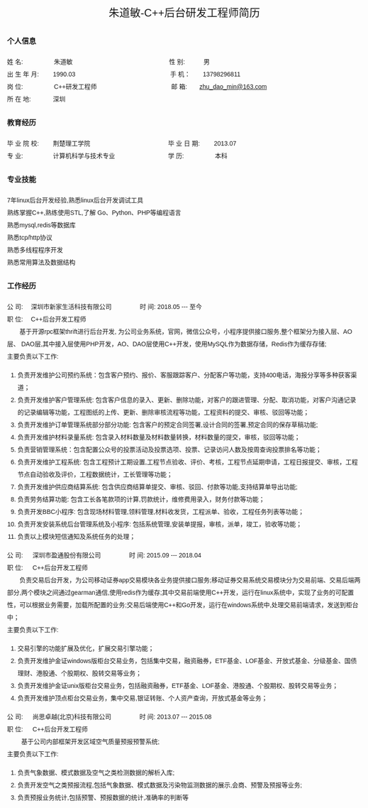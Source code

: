 <style>
body {
  font-family: Helvetica, arial, freesans, clean, sans-serif;
  font-size: 14px;
  line-height: 2;
  padding: 10px;
  max-width: 800px;
  margin: 0 auto;
}
</style>
<center><font size=5>朱道敏-C++后台研发工程师简历 </font> </center>

### 个人信息 
姓 名:&#8195;&#8195;&#8195;&#8195;&#8195;朱道敏 &#8195;&#8195;&#8195;&#8195;&#8195;&#8195;&#8195;&#8195;&#8195;&#8195;&#8195;&#8195;&#8195;&#8195;&#8195;  性 别:&#8195;&#8195;&#8195;男
<br/>出 生 年 月: &#8195;&#8195;1990.03&#8195;&#8195;&#8195;&#8195;&#8195;&#8195;&#8195;&#8195;&#8195;&#8195;&#8195;&#8195;&#8195;&#8195;&#8195; 手 机：&#8195;&#8195;13798296811
<br/>岗 位:&#8195;&#8195;&#8195;&#8195;&#8195;C++研发工程师&#8195;&#8195;&#8195;&#8195;&#8195;&#8195;&#8195;&#8195;&#8195;&#8195;&#8195;&#8195;邮 箱:&#8195;&#8195;zhu_dao_min@163.com   
所 在 地:  &#8195;&#8195;&#8195;  深圳

### 教育经历
毕 业 院 校:&#8195;&#8195;  荆楚理工学院   &#8195;&#8195;&#8195;&#8195;&#8195;&#8195;&#8195;&#8195;&#8195;&#8195;&#8195;&#8195; 毕 业 日 期:&#8195;&#8195; 2013.07
</br>专 业: &#8195;&#8195; &#8195;&#8195;    计算机科学与技术专业 &#8195;&#8195;&#8195;&#8195;&#8195;&#8195;&#8195;&#8195; 学 历:&#8195;&#8195;&#8195;&#8195;&#8195;本科     

### 专业技能
7年linux后台开发经验,熟悉linux后台开发调试工具
</br>熟练掌握C++,熟练使用STL,了解 Go、Python、PHP等编程语言
</br>熟悉mysql,redis等数据库
</br>熟悉tcp/http协议
</br>熟悉多线程程序开发
</br>熟悉常用算法及数据结构

### 工作经历
公 司: &#8195;深圳市新家生活科技有限公司    &#8195;&#8195;&#8195;&#8195; 时 间: 2018.05 --- 至今
<br/>职 位: &#8195;C++后台开发工程师 
<br/>&#8195;&#8195;基于开源rpc框架thrift进行后台开发, 为公司业务系统，官网，微信公众号，小程序提供接口服务,整个框架分为接入层、AO层、 DAO层,其中接入层使用PHP开发，AO、DAO层使用C++开发，使用MySQL作为数据存储，Redis作为缓存存储;
<br/>主要负责以下工作:

1. 负责开发维护公司预约系统：包含客户预约、报价、客服跟踪客户、分配客户等功能，支持400电话，海报分享等多种获客渠道；
2. 负责开发维护客户管理系统: 包含客户信息的录入、更新、删除功能，对客户的跟进管理、分配、取消功能，对客户沟通记录的记录编辑等功能，工程图纸的上传、更新、删除审核流程等功能，工程资料的提交、审核、驳回等功能；
3. 负责开发维护订单管理系统部分部分功能: 包含客户的预定合同签署,设计合同的签署,预定合同的保存草稿功能;
4. 负责开发维护材料录量系统: 包含录入材料数量及材料数量转换，材料数量的提交，审核，驳回等功能；
5. 负责营销管理系统：包含配置公众号的投票活动及投票选项、投票、记录访问人数及按周查询投票排名等功能；
6. 负责开发维护工程系统: 包含工程预计工期设置,工程节点验收、评价、考核，工程节点延期申请，工程日报提交、审核，工程节点自动验收及评价，工程数据统计，工长管理等功能；
7. 负责开发维护供应商结算系统: 包含供应商结算单提交、审核、驳回、付款等功能,支持结算单导出功能;
8. 负责劳务结算功能: 包含工长各笔款项的计算,罚款统计，维修费用录入，财务付款等功能；
9. 负责开发BBC小程序: 包含现场材料管理,领料管理,材料收发货，工程派单、验收，工程任务列表等功能；
10. 负责开发安装系统后台管理系统及小程序: 包括系统管理,安装单提报，审核，派单，竣工，验收等功能；
11. 负责以上模块短信通知及系统任务的处理；

公 司: &#8195; 深圳市盈通股份有限公司  &#8195;&#8195;&#8195;&#8195; 时 间: 2015.09 --- 2018.04   
职 位: &#8195; C++后台开发工程师
<br/>&#8195;&#8195;负责交易后台开发，为公司移动证券app交易模块各业务提供接口服务;移动证券交易系统交易模块分为交易前端、交易后端两部分,两个模块之间通过gearman通信,使用redis作为缓存;其中交易前端使用C++开发，运行在linux系统中，实现了业务的可配置性，可以根据业务需要，加载所配置的业务;交易后端使用C++和Go开发，运行在windows系统中,处理交易前端请求，发送到柜台中；
<br/>主要负责以下工作:

1. 交易引擎的功能扩展及优化，扩展交易引擎功能；
2. 负责开发维护金证windows版柜台交易业务，包括集中交易，融资融券，ETF基金、LOF基金、开放式基金、分级基金、国债理财、港股通、个股期权、股转交易等业务；
3. 负责开发维护金证unix版柜台交易业务，包括融资融券，ETF基金、LOF基金、港股通、个股期权、股转交易等业务；
4. 负责开发维护顶点柜台交易业务，集中交易,银证转账、个人资产查询，开放式基金等业务；

公 司: &#8195; 尚思卓越(北京)科技有限公司  &#8195;&#8195;&#8195;&#8195; 时 间: 2013.07 --- 2015.08   
职 位: &#8195; C++后台开发工程师
<br/>&#8195;&#8195; 基于公司内部框架开发区域空气质量预报预警系统;
<br/>主要负责以下工作:

1. 负责气象数据、模式数据及空气之类检测数据的解析入库;
2. 负责开发空气之类预报流程,包括气象数据、模式数据及污染物监测数据的展示,会商、预警及预报等业务;
3. 负责预报业务统计,包括预警、预报数据的统计,准确率的判断等

